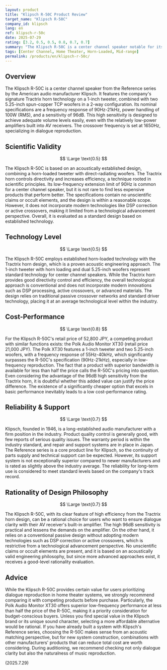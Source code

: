 ```yaml
---
layout: product
title: "Klipsch R-50C Product Review"
target_name: "Klipsch R-50C"
company_id: klipsch
lang: en
ref: klipsch-r-50c
date: 2025-07-29
rating: [3.2, 0.5, 0.5, 0.8, 0.7, 0.7]
summary: "The Klipsch R-50C is a center channel speaker notable for its high sensitivity due to Tractrix horn technology. However, it faces a serious cost-performance challenge due to the existence of more affordable competitors with superior frequency response."
tags: [Center Channel, Home Theater, Horn-Loaded, Mid-range]
permalink: /products/en/klipsch-r-50c/
---
```

## Overview

The Klipsch R-50C is a center channel speaker from the Reference series by the American audio manufacturer Klipsch. It features the company's signature Tractrix horn technology on a 1-inch tweeter, combined with two 5.25-inch spun-copper TCP woofers in a 2-way configuration. Its nominal specifications are a frequency response of 90Hz-21kHz, power handling of 100W (RMS), and a sensitivity of 96dB. This high sensitivity is designed to achieve adequate volume levels easily, even with the relatively low-power amplifiers built into AV receivers. The crossover frequency is set at 1650Hz, specializing in dialogue reproduction.

## Scientific Validity

$$ \Large \text{0.5} $$

The Klipsch R-50C is based on an acoustically established design, combining a horn-loaded tweeter with direct-radiating woofers. The Tractrix horn controls directivity and increases efficiency, a technique rooted in scientific principles. Its low-frequency extension limit of 90Hz is common for a center channel speaker, but it is not rare to find less expensive products that perform better. The specifications contain no unscientific claims or occult elements, and the design is within a reasonable scope. However, it does not incorporate modern technologies like DSP correction or active crossovers, making it limited from a technological advancement perspective. Overall, it is evaluated as a standard design based on established technology.

## Technology Level

$$ \Large \text{0.5} $$

The Klipsch R-50C employs established horn-loaded technology with the Tractrix horn design, which is a proven acoustic engineering approach. The 1-inch tweeter with horn loading and dual 5.25-inch woofers represent standard technology for center channel speakers. While the Tractrix horn provides good directivity control and efficiency, the overall technological approach is conventional and does not incorporate modern innovations such as DSP processing, active crossovers, or advanced materials. The design relies on traditional passive crossover networks and standard driver technology, placing it at an average technological level within the industry.

## Cost-Performance

$$ \Large \text{0.8} $$

For the Klipsch R-50C's retail price of 52,800 JPY, a competing product with similar functions exists: the Polk Audio Monitor XT30 (retail price 21,000 JPY). The Polk XT30 features a 1-inch tweeter and two 5.25-inch woofers, with a frequency response of 55Hz-40kHz, which significantly surpasses the R-50C's specification (90Hz-21kHz), especially in low-frequency reproduction. The fact that a product with superior bandwidth is available for less than half the price calls the R-50C's pricing into question. Even considering the advantage of the 96dB high sensitivity from the Tractrix horn, it is doubtful whether this added value can justify the price difference. The existence of a significantly cheaper option that excels in basic performance inevitably leads to a low cost-performance rating.

## Reliability & Support

$$ \Large \text{0.7} $$

Klipsch, founded in 1946, is a long-established audio manufacturer with a firm position in the industry. Product quality control is generally good, with few reports of serious quality issues. The warranty period is within the industry standard, and repair and support systems are in place in Japan. The Reference series is a core product line for Klipsch, so the continuity of parts supply and technical support can be expected. However, its support system is not exceptionally superior compared to newer manufacturers and is rated as slightly above the industry average. The reliability for long-term use is considered to meet standard levels based on the company's track record.

## Rationality of Design Philosophy

$$ \Large \text{0.7} $$

The Klipsch R-50C, with its clear feature of high efficiency from the Tractrix horn design, can be a rational choice for users who want to ensure dialogue clarity with their AV receiver's built-in amplifier. The high 96dB sensitivity is practical and lessens the demands on the amplifier. On the other hand, it relies on a conventional passive design without adopting modern technologies such as DSP correction or active crossovers, which is restrictive from a technological advancement perspective. No unscientific claims or occult elements are present, and it is based on an acoustically valid engineering philosophy, but since more advanced approaches exist, it receives a good-level rationality evaluation.

## Advice

While the Klipsch R-50C provides certain value for users prioritizing dialogue reproduction in home theater systems, we strongly recommend comparing it with competing products before purchase. Particularly, the Polk Audio Monitor XT30 offers superior low-frequency performance at less than half the price of the R-50C, making it a priority consideration for budget-conscious buyers. Unless you find special value in the Klipsch brand or its unique sound character, selecting a more affordable alternative would be rational. If you have already built a system with Klipsch's Reference series, choosing the R-50C makes sense from an acoustic matching perspective, but for new system construction, combinations with other manufacturers' products that can reduce total cost are worth considering. During auditioning, we recommend checking not only dialogue clarity but also the naturalness of music reproduction.

(2025.7.29)
